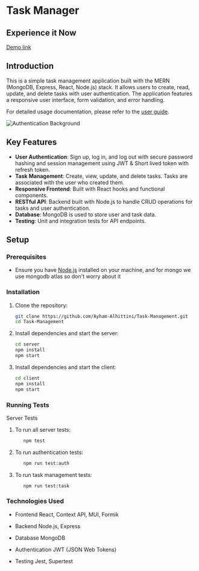 # Task Manager

## Experience it Now
[Demo link](https://task-manager-j3iab4kvy-ayhams-projects-77b17b8c.vercel.app)

## Introduction
This is a simple task management application built with the MERN (MongoDB, Express, React, Node.js) stack. It allows users to create, read, update, and delete tasks with user authentication. The application features a responsive user interface, form validation, and error handling. 

For detailed usage documentation, please refer to the [user guide](https://scribehow.com/shared/Create_account_and_manage_tasks_tutorial__RTm5KaA1SGWlBXM7Cs09cA).

![Authentication Background](https://atypon-task-management.s3.eu-north-1.amazonaws.com/auth-background.jpg)

## Key Features
- **User Authentication**: Sign up, log in, and log out with secure password hashing and session management using JWT & Short lived token with refresh token.
- **Task Management**: Create, view, update, and delete tasks. Tasks are associated with the user who created them.
- **Responsive Frontend**: Built with React hooks and functional components.
- **RESTful API**: Backend built with Node.js to handle CRUD operations for tasks and user authentication.
- **Database**: MongoDB is used to store user and task data.
- **Testing**: Unit and integration tests for API endpoints.

## Setup

### Prerequisites
- Ensure you have [Node.js](https://nodejs.org/) installed on your machine, and for mongo we use mongodb atlas so don't worry about it

### Installation
1. Clone the repository:
   ```bash
   git clone https://github.com/Ayham-Alhittini/Task-Management.git
   cd Task-Management

2. Install dependencies and start the server:
   ```bash
   cd server
   npm install
   npm start

3. Install dependencies and start the client:
   ```bash
   cd client
   npm install
   npm start

### Running Tests
   Server Tests

1. To run all server tests:
   ```bash
      npm test

2. To run authentication tests:
   ```bash
      npm run test:auth

3. To run task management tests:
   ```bash
      npm run test:task

### Technologies Used
* Frontend
React,
Context API,
MUI,
Formik

* Backend
Node.js,
Express

* Database
MongoDB

* Authentication
JWT (JSON Web Tokens)

* Testing
Jest,
Supertest